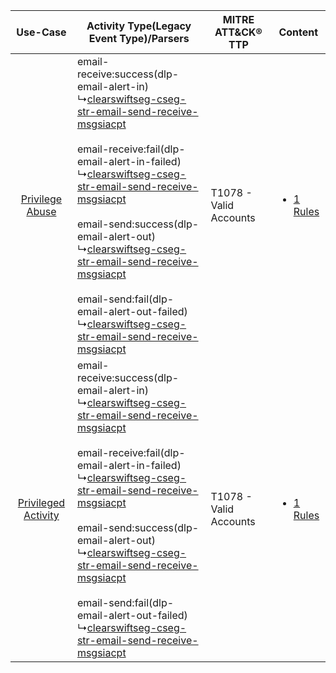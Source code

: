 |    Use-Case    | Activity Type(Legacy Event Type)/Parsers    | MITRE ATT&CK® TTP          | Content    |
|:----:| ---- | ---- | ---- |
|     [Privilege Abuse](../../../UseCases/uc_privilege_abuse.md)     |  email-receive:success(dlp-email-alert-in)<br> ↳[clearswiftseg-cseg-str-email-send-receive-msgsiacpt](Ps/pC_clearswiftsegcsegstremailsendreceivemsgsiacpt.md)<br><br> email-receive:fail(dlp-email-alert-in-failed)<br> ↳[clearswiftseg-cseg-str-email-send-receive-msgsiacpt](Ps/pC_clearswiftsegcsegstremailsendreceivemsgsiacpt.md)<br><br> email-send:success(dlp-email-alert-out)<br> ↳[clearswiftseg-cseg-str-email-send-receive-msgsiacpt](Ps/pC_clearswiftsegcsegstremailsendreceivemsgsiacpt.md)<br><br> email-send:fail(dlp-email-alert-out-failed)<br> ↳[clearswiftseg-cseg-str-email-send-receive-msgsiacpt](Ps/pC_clearswiftsegcsegstremailsendreceivemsgsiacpt.md)<br> | T1078 - Valid Accounts<br> | [<ul><li>1 Rules</li></ul>](RM/r_m_clearswift_clearswift_secure_email_gateway_Privilege_Abuse.md)     |
| [Privileged Activity](../../../UseCases/uc_privileged_activity.md) |  email-receive:success(dlp-email-alert-in)<br> ↳[clearswiftseg-cseg-str-email-send-receive-msgsiacpt](Ps/pC_clearswiftsegcsegstremailsendreceivemsgsiacpt.md)<br><br> email-receive:fail(dlp-email-alert-in-failed)<br> ↳[clearswiftseg-cseg-str-email-send-receive-msgsiacpt](Ps/pC_clearswiftsegcsegstremailsendreceivemsgsiacpt.md)<br><br> email-send:success(dlp-email-alert-out)<br> ↳[clearswiftseg-cseg-str-email-send-receive-msgsiacpt](Ps/pC_clearswiftsegcsegstremailsendreceivemsgsiacpt.md)<br><br> email-send:fail(dlp-email-alert-out-failed)<br> ↳[clearswiftseg-cseg-str-email-send-receive-msgsiacpt](Ps/pC_clearswiftsegcsegstremailsendreceivemsgsiacpt.md)<br> | T1078 - Valid Accounts<br> | [<ul><li>1 Rules</li></ul>](RM/r_m_clearswift_clearswift_secure_email_gateway_Privileged_Activity.md) |